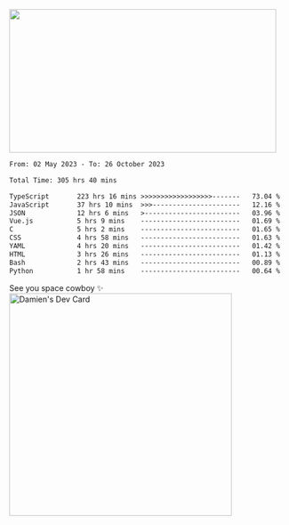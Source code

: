 <img src="https://media.giphy.com/media/11KzOet1ElBDz2/giphy.gif" width="480" height="258" /> 

 <!--START_SECTION:waka-->

```txt
From: 02 May 2023 - To: 26 October 2023

Total Time: 305 hrs 40 mins

TypeScript       223 hrs 16 mins >>>>>>>>>>>>>>>>>>-------   73.04 %
JavaScript       37 hrs 10 mins  >>>----------------------   12.16 %
JSON             12 hrs 6 mins   >------------------------   03.96 %
Vue.js           5 hrs 9 mins    -------------------------   01.69 %
C                5 hrs 2 mins    -------------------------   01.65 %
CSS              4 hrs 58 mins   -------------------------   01.63 %
YAML             4 hrs 20 mins   -------------------------   01.42 %
HTML             3 hrs 26 mins   -------------------------   01.13 %
Bash             2 hrs 43 mins   -------------------------   00.89 %
Python           1 hr 58 mins    -------------------------   00.64 %
```

<!--END_SECTION:waka-->
 
 
 <!--
 <p align="center">
           <img src="https://wakatime.com/share/@b21fb822-1b1e-4a56-b3ac-d647f03795fd/3d8fc332-54a6-4d29-9469-965955d6e018.svg"/>
 </p>
 <p align="center">
  <img src="https://wakatime.com/share/@b21fb822-1b1e-4a56-b3ac-d647f03795fd/5d7b153c-4137-40c1-8270-25e516f9619c.svg"/>
 </p>
 -->
See you space cowboy ✨ 
<a href="https://app.daily.dev/damienCrackito"><img src="https://api.daily.dev/devcards/bdfb4da438e94198b16fb9008a873e8e.png?r=ac3" width="400" alt="Damien's Dev Card"/></a>


 
